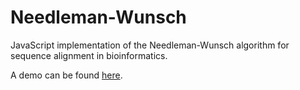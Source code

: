 # Needleman-Wunsch

JavaScript implementation of the Needleman-Wunsch algorithm for sequence alignment in bioinformatics. 

A demo can be found [here](http://kemmerling.me/labs/needleman-wunsch/). 
